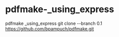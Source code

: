 # pdfmake-_using_express
pdfmake _using_express
git clone --branch 0.1 https://github.com/bpampuch/pdfmake.git
